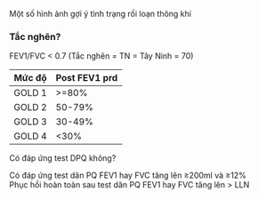 Một số hình ảnh gợi ý tình trạng rối loạn thông khí

### Tắc nghẽn?

FEV1/FVC < 0.7 (Tắc nghẽn = TN = Tây Ninh = 70)

| Mức độ | Post FEV1 prd |
| ------ | ------------- |
| GOLD 1 | >=80%         |
| GOLD 2 | 50-79%        |
| GOLD 3 | 30-49%        |
| GOLD 4 | <30%          |

Có đáp ứng test DPQ không?

Có đáp ứng test dãn PQ FEV1 hay FVC tăng lên ≥200ml và ≥12%  
Phục hồi hoàn toàn sau test dãn PQ FEV1 hay FVC tăng lên > LLN